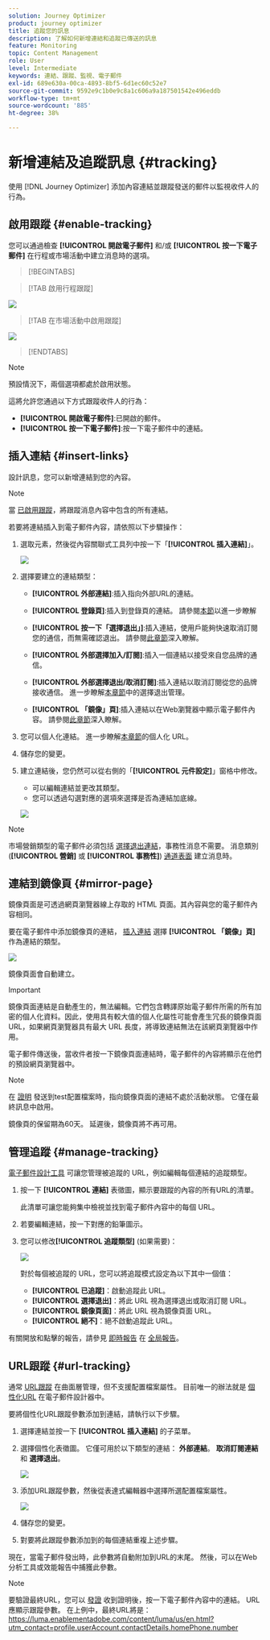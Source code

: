```yaml
---
solution: Journey Optimizer
product: journey optimizer
title: 追蹤您的訊息
description: 了解如何新增連結和追蹤已傳送的訊息
feature: Monitoring
topic: Content Management
role: User
level: Intermediate
keywords: 連結、跟蹤、監視、電子郵件
exl-id: 689e630a-00ca-4893-8bf5-6d1ec60c52e7
source-git-commit: 9592e9c1b0e9c8a1c606a9a187501542e496eddb
workflow-type: tm+mt
source-wordcount: '885'
ht-degree: 38%

---
```


# 新增連結及追蹤訊息 {#tracking}

使用 [!DNL Journey Optimizer] 添加內容連結並跟蹤發送的郵件以監視收件人的行為。

## 啟用跟蹤 {#enable-tracking}

您可以通過檢查 **[!UICONTROL 開啟電子郵件]** 和/或 **[!UICONTROL 按一下電子郵件]** 在行程或市場活動中建立消息時的選項。

>[!BEGINTABS]

>[!TAB 啟用行程跟蹤]

![](assets/message-tracking-journey.png)

>[!TAB 在市場活動中啟用跟蹤]

![](assets/message-tracking-campaign.png)

>[!ENDTABS]

>[!NOTE]
>
>預設情況下，兩個選項都處於啟用狀態。

這將允許您通過以下方式跟蹤收件人的行為：

* **[!UICONTROL 開啟電子郵件]**:已開啟的郵件。
* **[!UICONTROL 按一下電子郵件]**:按一下電子郵件中的連結。

## 插入連結 {#insert-links}

設計訊息，您可以新增連結到您的內容。

>[!NOTE]
>
>當 [已啟用跟蹤](#enable-tracking)，將跟蹤消息內容中包含的所有連結。

若要將連結插入到電子郵件內容，請依照以下步驟操作：

1. 選取元素，然後從內容關聯式工具列中按一下「**[!UICONTROL 插入連結]**」。

   ![](assets/message-tracking-insert-link.png)

1. 選擇要建立的連結類型：

   * **[!UICONTROL 外部連結]**:插入指向外部URL的連結。

   * **[!UICONTROL 登錄頁]**:插入到登錄頁的連結。 請參閱[本節](../landing-pages/get-started-lp.md)以進一步瞭解

   * **[!UICONTROL 按一下「選擇退出」]**:插入連結，使用戶能夠快速取消訂閱您的通信，而無需確認退出。 請參閱[此章節](../privacy/opt-out.md#one-click-opt-out)深入瞭解。

   * **[!UICONTROL 外部選擇加入/訂閱]**:插入一個連結以接受來自您品牌的通信。

   * **[!UICONTROL 外部選擇退出/取消訂閱]**:插入連結以取消訂閱從您的品牌接收通信。 進一步瞭解[本章節](../privacy/opt-out.md#opt-out-management)中的選擇退出管理。

   * **[!UICONTROL 「鏡像」頁]**:插入連結以在Web瀏覽器中顯示電子郵件內容。 請參閱[此章節](#mirror-page)深入瞭解。

1. 您可以個人化連結。 進一步瞭解[本章節](../personalization/personalization-syntax.md#perso-urls)的個人化 URL。

1. 儲存您的變更。

1. 建立連結後，您仍然可以從右側的「**[!UICONTROL 元件設定]**」窗格中修改。

   * 可以編輯連結並更改其類型。
   * 您可以透過勾選對應的選項來選擇是否為連結加底線。

   ![](assets/message-tracking-link-settings.png)

>[!NOTE]
>
>市場營銷類型的電子郵件必須包括 [選擇退出連結](../privacy/opt-out.md#opt-out-management)，事務性消息不需要。 消息類別(**[!UICONTROL 營銷]** 或 **[!UICONTROL 事務性]**) [通道表面](../configuration/channel-surfaces.md#email-type) 建立消息時。

## 連結到鏡像頁 {#mirror-page}

鏡像頁面是可透過網頁瀏覽器線上存取的 HTML 頁面。其內容與您的電子郵件內容相同。

要在電子郵件中添加鏡像頁的連結， [插入連結](#insert-links) 選擇 **[!UICONTROL 「鏡像」頁]** 作為連結的類型。

![](assets/message-tracking-mirror-page.png)

鏡像頁面會自動建立。

>[!IMPORTANT]
>
>鏡像頁面連結是自動產生的，無法編輯。它們包含轉譯原始電子郵件所需的所有加密的個人化資料。因此，使用具有較大值的個人化屬性可能會產生冗長的鏡像頁面 URL，如果網頁瀏覽器具有最大 URL 長度，將導致連結無法在該網頁瀏覽器中作用。

電子郵件傳送後，當收件者按一下鏡像頁面連結時，電子郵件的內容將顯示在他們的預設網頁瀏覽器中。

>[!NOTE]
>
>在 [證明](preview.md#send-proofs) 發送到test配置檔案時，指向鏡像頁面的連結不處於活動狀態。 它僅在最終訊息中啟用。

鏡像頁的保留期為60天。 延遲後，鏡像頁將不再可用。

## 管理追蹤 {#manage-tracking}

[電子郵件設計工具](content-from-scratch.md) 可讓您管理被追蹤的 URL，例如編輯每個連結的追蹤類型。

1. 按一下 **[!UICONTROL 連結]** 表徵圖，顯示要跟蹤的內容的所有URL的清單。

   此清單可讓您能夠集中檢視並找到電子郵件內容中的每個 URL。

1. 若要編輯連結，按一下對應的鉛筆圖示。

1. 您可以修改&#x200B;**[!UICONTROL 追蹤類型]** (如果需要)：

   ![](assets/message-tracking-edit-a-link.png)

   對於每個被追蹤的 URL，您可以將追蹤模式設定為以下其中一個值：

   * **[!UICONTROL 已追蹤]**：啟動追蹤此 URL。
   * **[!UICONTROL 選擇退出]**：將此 URL 視為選擇退出或取消訂閱 URL。
   * **[!UICONTROL 鏡像頁面]**：將此 URL 視為鏡像頁面 URL。
   * **[!UICONTROL 絕不]**：絕不啟動追蹤此 URL。<!--This information is saved: if the URL appears again in a future message, its tracking is automatically deactivated.-->

有關開放和點擊的報告，請參見 [即時報告](../reports/live-report.md) 在 [全局報告](../reports/global-report.md)。

## URL跟蹤 {#url-tracking}

通常 [URL跟蹤](email-settings.md#url-tracking) 在曲面層管理，但不支援配置檔案屬性。 目前唯一的辦法就是 [個性化URL](../personalization/personalization-syntax.md#perso-urls) 在電子郵件設計器中。

要將個性化URL跟蹤參數添加到連結，請執行以下步驟。

1. 選擇連結並按一下 **[!UICONTROL 插入連結]** 的子菜單。

1. 選擇個性化表徵圖。 它僅可用於以下類型的連結： **外部連結**。 **取消訂閱連結** 和 **選擇退出**。

   ![](assets/message-tracking-insert-link-perso.png)

1. 添加URL跟蹤參數，然後從表達式編輯器中選擇所選配置檔案屬性。

   ![](assets/message-tracking-perso-parameter.png)

1. 儲存您的變更。

1. 對要將此跟蹤參數添加到的每個連結重複上述步驟。

現在，當電子郵件發出時，此參數將自動附加到URL的末尾。 然後，可以在Web分析工具或效能報告中捕獲此參數。

>[!NOTE]
>
>要驗證最終URL，您可以 [發證](preview.md#send-proofs) 收到證明後，按一下電子郵件內容中的連結。 URL應顯示跟蹤參數。 在上例中，最終URL將是：https://luma.enablementadobe.com/content/luma/us/en.html?utm_contact=profile.userAccount.contactDetails.homePhone.number
